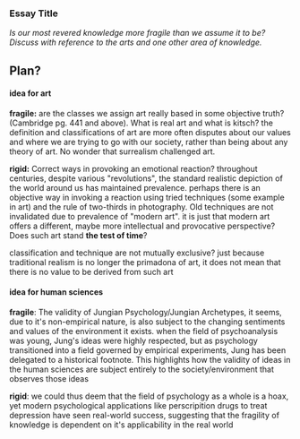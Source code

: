 ### Essay Title

*Is our most revered knowledge more fragile than we assume it to be? Discuss with reference to the arts and one other area of knowledge.*

## Plan?

#### idea for art

**fragile:** are the classes we assign art really based in some objective truth? (Cambridge pg. 441 and above). What is real art and what is kitsch? the definition and classifications of art are more often disputes about our values and where we are trying to go with our society, rather than being about any theory of art. No wonder that surrealism challenged art.

**rigid:** Correct ways in provoking an emotional reaction? throughout centuries, despite various "revolutions", the standard realistic depiction of the world around us has maintained prevalence. perhaps there is an objective way in invoking a reaction using tried techniques (some example in art) and the rule of two-thirds in photography. Old techniques are not invalidated due to prevalence of "modern art". it is just that modern art offers a different, maybe more intellectual and provocative perspective? Does such art stand **the test of time**?

classification and technique are not mutually exclusive? just because traditional realism is no longer the primadona of art, it does not mean that there is no value to be derived from such art

#### idea for human sciences

**fragile**: The validity of Jungian Psychology/Jungian Archetypes, it seems, due to it's non-empirical nature, is also subject to the changing sentiments and values of the environment it exists. when the field of psychoanalysis was young, Jung's ideas were highly respected, but as psychology transitioned into a field governed by empirical experiments, Jung has been delegated to a historical footnote. This highlights how the validity of ideas in the human sciences are subject entirely to the society/environment that observes those ideas

**rigid**: we could thus deem that the field of psychology as a whole is a hoax, yet modern psychological applications like perscripition drugs to treat depression have seen real-world success, suggesting that the fragility of knowledge is dependent on it's applicability in the real world